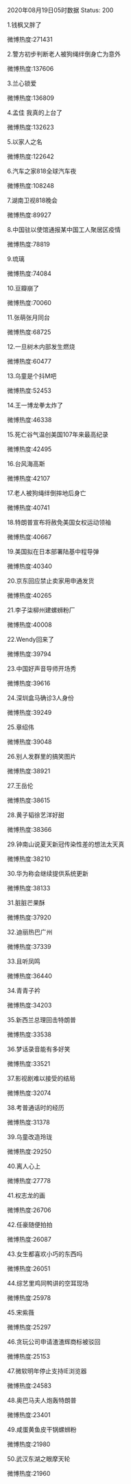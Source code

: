 2020年08月19日05时数据
Status: 200

1.钱枫又胖了

微博热度:271431

2.警方初步判断老人被狗绳绊倒身亡为意外

微博热度:137606

3.兰心锁爱

微博热度:136809

4.孟佳 我真的上台了

微博热度:132623

5.以家人之名

微博热度:122642

6.汽车之家818全球汽车夜

微博热度:108248

7.湖南卫视818晚会

微博热度:89927

8.中国驻以使馆通报某中国工人聚居区疫情

微博热度:78819

9.琉璃

微博热度:74084

10.豆瓣崩了

微博热度:70060

11.张萌张月同台

微博热度:68725

12.一旦树木内部发生燃烧

微博热度:60477

13.乌童是个抖M吧

微博热度:52453

14.王一博龙拳太炸了

微博热度:46338

15.死亡谷气温创美国107年来最高纪录

微博热度:42495

16.台风海高斯

微博热度:42107

17.老人被狗绳绊倒摔地后身亡

微博热度:40741

18.特朗普宣布将赦免美国女权运动领袖

微博热度:40667

19.美国拟在日本部署陆基中程导弹

微博热度:40340

20.京东回应禁止卖家用申通发货

微博热度:40265

21.李子柒柳州建螺蛳粉厂

微博热度:40008

22.Wendy回来了

微博热度:39794

23.中国好声音导师开场秀

微博热度:39616

24.深圳盒马确诊3人身份

微博热度:39249

25.章绍伟

微博热度:39048

26.别人发群里的搞笑图片

微博热度:38921

27.王岳伦

微博热度:38615

28.黄子韬徐艺洋好甜

微博热度:38366

29.钟南山说夏天新冠传染性差的想法太天真

微博热度:38210

30.华为称会继续提供系统更新

微博热度:38133

31.脏脏芒果酥

微博热度:37920

32.迪丽热巴广州

微博热度:37339

33.且听凤鸣

微博热度:36440

34.青青子衿

微博热度:34203

35.新西兰总理回击特朗普

微博热度:33538

36.梦话录音能有多好笑

微博热度:33521

37.影视剧难以接受的结局

微博热度:32074

38.考普通话时的经历

微博热度:31378

39.乌童改造玲珑

微博热度:29250

40.离人心上

微博热度:27778

41.权志龙的画

微博热度:26706

42.任豪随便拍拍

微博热度:26087

43.女生都喜欢小巧的东西吗

微博热度:26051

44.综艺里鸡同鸭讲的空耳现场

微博热度:25978

45.宋紫薇

微博热度:25297

46.贪玩公司申请渣渣辉商标被驳回

微博热度:25153

47.微软明年停止支持IE浏览器

微博热度:24583

48.奥巴马夫人炮轰特朗普

微博热度:23401

49.咸蛋黄鱼皮干锅螺蛳粉

微博热度:21980

50.武汉东湖之眼摩天轮

微博热度:21960

